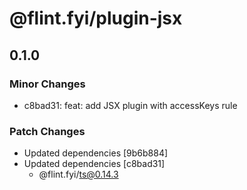 # @flint.fyi/plugin-jsx

## 0.1.0

### Minor Changes

- c8bad31: feat: add JSX plugin with accessKeys rule

### Patch Changes

- Updated dependencies [9b6b884]
- Updated dependencies [c8bad31]
  - @flint.fyi/ts@0.14.3
